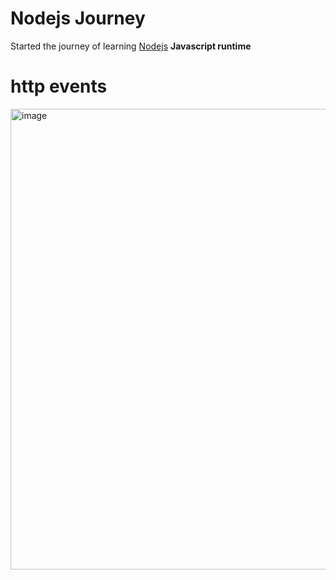 # Nodejs Journey
Started the journey of learning [Nodejs](https://nodejs.org/en) **Javascript runtime** 

# http events
<img width="737" alt="image" src="https://github.com/user-attachments/assets/d59051ca-db1c-4408-b4f4-2a935611c942" />
